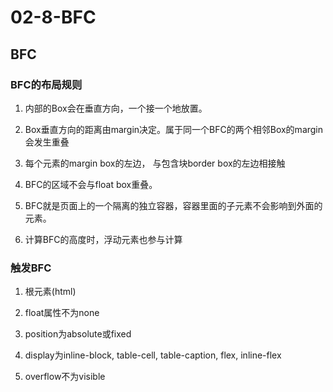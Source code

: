 # 02-8-BFC

## BFC

### BFC的布局规则

1. 内部的Box会在垂直方向，一个接一个地放置。

2. Box垂直方向的距离由margin决定。属于同一个BFC的两个相邻Box的margin会发生重叠

3. 每个元素的margin box的左边， 与包含块border box的左边相接触

4. BFC的区域不会与float box重叠。

5. BFC就是页面上的一个隔离的独立容器，容器里面的子元素不会影响到外面的元素。

6. 计算BFC的高度时，浮动元素也参与计算

### 触发BFC

1. 根元素(html)

2. float属性不为none

3. position为absolute或fixed

4. display为inline-block, table-cell, table-caption, flex, inline-flex

5. overflow不为visible
